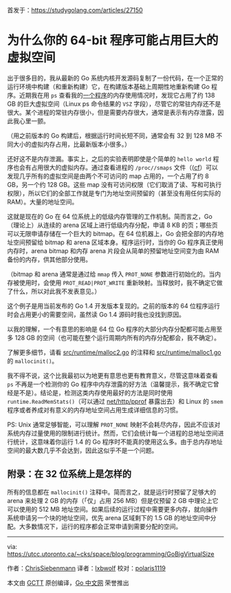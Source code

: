 首发于：https://studygolang.com/articles/27150

# 为什么你的 64-bit 程序可能占用巨大的虚拟空间

出于很多目的，我从最新的 Go 系统内核开发源码复制了一份代码，在一个正常的运行环境中构建（和重新构建）它，在构建版本基础上周期性地重新构建 Go 程序。近期我在用 `ps` 查看我的[一个程序](https://github.com/siebenmann/smtpd/)的内存使用情况时，发现它占用了约 138 GB 的巨大虚拟空间（Linux ps 命令结果的 `VSZ` 字段），尽管它的常驻内存还不是很大。某个进程的常驻内存很小，但是需要内存很大，通常是表示有内存泄露，因此我心里一颤。

（用之前版本的 Go 构建后，根据运行时间长短不同，通常会有 32 到 128 MB 不同大小的虚拟内存占用，比最新版本小很多。）

还好这不是内存泄漏。事实上，之后的实验表明即使是个简单的 `hello world` 程序也会有占用很大的虚拟内存。通过查看进程的 `/proc//smaps` 文件（([cf](https://utcc.utoronto.ca/~cks/space/blog/linux/SmapsFields)）可以发现几乎所有的虚拟空间是由两个不可访问的 map 占用的，一个占用了约 8 GB，另一个约 128 GB。这些 map 没有可访问权限（它们取消了读、写和可执行权限），所以它们的全部工作就是专门为地址空间预留的（甚至没有用任何实际的 RAM）。大量的地址空间。

这就是现在的 Go 在 64 位系统上的低级内存管理的工作机制。简而言之，Go （理论上）从连续的 arena 区域上进行低级内存分配，申请 8 KB 的页；哪些页可以无限申请存储在一个巨大的 bitmap。在 64 位机器上，Go 会把全部的内存地址空间预留给 bitmap 和 arena 区域本身。程序运行时，当你的 Go 程序真正使用内存时，arena bitmap 和内存 arena 片段会从简单的预留地址空间变为由 RAM 备份的内存，供其他部分使用。

（bitmap 和 arena 通常是通过给 `mmap` 传入 `PROT_NONE` 参数进行初始化的。当内存被使用时，会使用 `PROT_READ|PROT_WRITE` 重新映射。当释放时，我不确定它做了什么，所以对此我不发表意见。）

这个例子是用当前发布的 Go 1.4 开发版本复现的。之前的版本的 64 位程序运行时会占用更小的需要空间，虽然读 Go 1.4 源码时我也没找到原因。

以我的理解，一个有意思的影响是 64 位 Go 程序的大部分内存分配都可能占用至多 128 GB 的空间（也可能在整个运行周期内所有的内存分配都会，我不确定）。

了解更多细节，请看 [src/runtime/malloc2.go](https://github.com/golang/go/blob/master/src/runtime/malloc2.go) 的注释和 [src/runtime/malloc1.go](https://github.com/golang/go/blob/master/src/runtime/malloc1.go) 的 `mallocinit()`。

我不得不说，这个比我最初以为地更有意思也更有教育意义，尽管这意味着查看 `ps` 不再是一个检测你的 Go 程序中内存泄露的好方法（温馨提示，我不确定它曾经是不是）。结论是，检测这类内存使用最好的方法是同时使用 `runtime.ReadMemStats()`（可以通过 [net/http/pprof](http://golang.org/pkg/net/http/pprof/) 暴露出去）和 Linux 的 `smem` 程序或者养成对有意义的内存地址空间占用生成详细信息的习惯。

PS: Unix 通常足够智能，可以理解 `PROT_NONE` 映射不会耗尽内存，因此不应该对系统内存过量使用的限制进行统计。然而，它们会统计每一个进程的总地址空间进行统计，这意味着你运行 1.4 的 Go 程序时不能真的使用这么多。由于总内存地址空间的最大数几乎不会达到，因此这似乎不是一个问题。

## 附录：在 32 位系统上是怎样的

所有的信息都在 `mallocinit()` 注释中。简而言之，就是运行时预留了足够大的 arena 来处理 2 GB 的内存（「仅」占用 256 MB）但是仅预留 2 GB 中理论上它可以使用的 512 MB 地址空间。如果后续的运行过程中需要更多内存，就向操作系统申请另一个块的地址空间，优先 arena 区域剩下的 1.5 GB 的地址空间中分配。大多数情况下，运行的程序都会正常申请到需要分配的空间。

---

via: https://utcc.utoronto.ca/~cks/space/blog/programming/GoBigVirtualSize

作者：[ChrisSiebenmann](https://utcc.utoronto.ca/~cks/space/People/ChrisSiebenmann)
译者：[lxbwolf](https://github.com/lxbwolf)
校对：[polaris1119](https://github.com/polaris1119)

本文由 [GCTT](https://github.com/studygolang/GCTT) 原创编译，[Go 中文网](https://studygolang.com/) 荣誉推出
